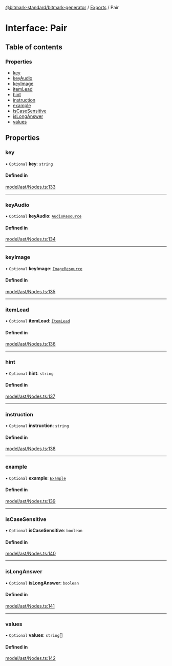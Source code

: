 [@bitmark-standard/bitmark-generator](../API.md) / [Exports](../modules.md) / Pair

# Interface: Pair

## Table of contents

### Properties

- [key](Pair.md#key)
- [keyAudio](Pair.md#keyAudio)
- [keyImage](Pair.md#keyImage)
- [itemLead](Pair.md#itemLead)
- [hint](Pair.md#hint)
- [instruction](Pair.md#instruction)
- [example](Pair.md#example)
- [isCaseSensitive](Pair.md#isCaseSensitive)
- [isLongAnswer](Pair.md#isLongAnswer)
- [values](Pair.md#values)

## Properties

### key

• `Optional` **key**: `string`

#### Defined in

[model/ast/Nodes.ts:133](https://github.com/getMoreBrain/bitmark-generator/blob/ccb191f/src/model/ast/Nodes.ts#L133)

___

### keyAudio

• `Optional` **keyAudio**: [`AudioResource`](AudioResource.md)

#### Defined in

[model/ast/Nodes.ts:134](https://github.com/getMoreBrain/bitmark-generator/blob/ccb191f/src/model/ast/Nodes.ts#L134)

___

### keyImage

• `Optional` **keyImage**: [`ImageResource`](ImageResource.md)

#### Defined in

[model/ast/Nodes.ts:135](https://github.com/getMoreBrain/bitmark-generator/blob/ccb191f/src/model/ast/Nodes.ts#L135)

___

### itemLead

• `Optional` **itemLead**: [`ItemLead`](ItemLead.md)

#### Defined in

[model/ast/Nodes.ts:136](https://github.com/getMoreBrain/bitmark-generator/blob/ccb191f/src/model/ast/Nodes.ts#L136)

___

### hint

• `Optional` **hint**: `string`

#### Defined in

[model/ast/Nodes.ts:137](https://github.com/getMoreBrain/bitmark-generator/blob/ccb191f/src/model/ast/Nodes.ts#L137)

___

### instruction

• `Optional` **instruction**: `string`

#### Defined in

[model/ast/Nodes.ts:138](https://github.com/getMoreBrain/bitmark-generator/blob/ccb191f/src/model/ast/Nodes.ts#L138)

___

### example

• `Optional` **example**: [`Example`](../modules.md#Example)

#### Defined in

[model/ast/Nodes.ts:139](https://github.com/getMoreBrain/bitmark-generator/blob/ccb191f/src/model/ast/Nodes.ts#L139)

___

### isCaseSensitive

• `Optional` **isCaseSensitive**: `boolean`

#### Defined in

[model/ast/Nodes.ts:140](https://github.com/getMoreBrain/bitmark-generator/blob/ccb191f/src/model/ast/Nodes.ts#L140)

___

### isLongAnswer

• `Optional` **isLongAnswer**: `boolean`

#### Defined in

[model/ast/Nodes.ts:141](https://github.com/getMoreBrain/bitmark-generator/blob/ccb191f/src/model/ast/Nodes.ts#L141)

___

### values

• `Optional` **values**: `string`[]

#### Defined in

[model/ast/Nodes.ts:142](https://github.com/getMoreBrain/bitmark-generator/blob/ccb191f/src/model/ast/Nodes.ts#L142)

